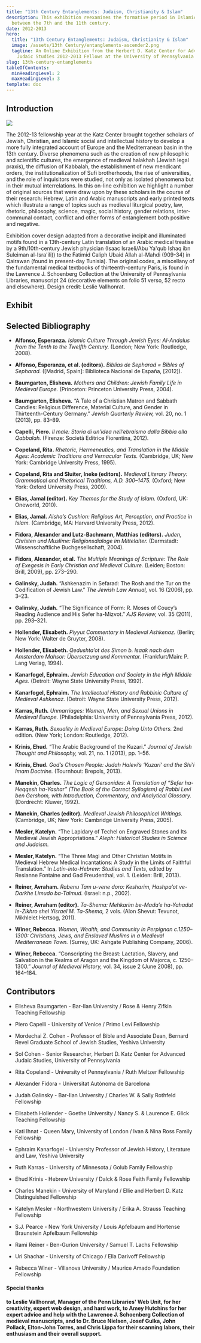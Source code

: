 ```yaml
---
title: "13th Century Entanglements: Judaism, Christianity & Islam"
description: This exhibition reexamines the formative period in Islamic history
  between the 7th and the 11th century.
date: 2012-2013
hero:
  title: "13th Century Entanglements: Judaism, Christianity & Islam"
  image: /assets/13th Century/entanglements-ascender2.png
  tagline: An Online Exhibition from the Herbert D. Katz Center for Advanced
    Judaic Studies 2012-2013 Fellows at the University of Pennsylvania
slug: 13th-century-entanglements
tableOfContents:
  minHeadingLevel: 2
  maxHeadingLevel: 3
template: doc
---
```

## Introduction

![](/assets/13th%20Century/13thCenturySplash.jpg)

The 2012-13 fellowship year at the Katz Center brought together scholars of Jewish, Christian, and Islamic social and intellectual history to develop a more fully integrated account of Europe and the Mediterranean basin in the 13th century. Diverse phenomena such as the creation of new philosophic and scientific cultures, the emergence of medieval halakhah (Jewish legal praxis), the diffusion of Kabbalah, the establishment of new mendicant orders, the institutionalization of Sufi brotherhoods, the rise of universities, and the role of inquisitors were studied, not only as isolated phenomena but in their mutual interrelations. In this on-line exhibition we highlight a number of original sources that were draw upon by these scholars in the course of their research: Hebrew, Latin and Arabic manuscripts and early printed texts which illustrate a range of topics such as medieval liturgical poetry, law, rhetoric, philosophy, science, magic, social history, gender relations, inter-communal contact, conflict and other forms of entanglement both positive and negative.

Exhibition cover design adapted from a decorative incipit and illuminated motifs found in a 13th-century Latin translation of an Arabic medical treatise by a 9th/10th-century Jewish physician (Isaac Israeli/Abu Ya'qub Ishaq ibn Suleiman al-Isra'ili)) to the Fatimid Caliph Ubaid Allah al-Mahdi (909-34) in Qairawan (found in present-day Tunisia). The original codex, a miscellany of the fundamental medical textbooks of thirteenth-century Paris, is found in the Lawrence J. Schoenberg Collection at the University of Pennsylvania Libraries, manuscript 24 (decorative elements on folio 51 verso, 52 recto and elsewhere). Design credit: Leslie Vallhonrat.

## Exhibit

## Selected Bibliography

*   **Alfonso, Esperanza.** _Islamic Culture Through Jewish Eyes: Al-Andalus from the Tenth to the Twelfth Century._ (London; New York: Routledge, 2008).
    
*   **Alfonso, Esperanza, et al. (editors).** _Biblias de Sepharad = Bibles of Sepharad._ (\[Madrid, Spain\]: Biblioteca Nacional de España, \[2012\]).
    
*   **Baumgarten, Elisheva.** _Mothers and Children: Jewish Family Life in Medieval Europe._ (Princeton: Princeton University Press, 2004).
    
*   **Baumgarten, Elisheva.** “A Tale of a Christian Matron and Sabbath Candles: Religious Difference, Material Culture, and Gender in Thirteenth-Century Germany.” _Jewish Quarterly Review,_ vol. 20, no. 1 (2013), pp. 83–89.
    
*   **Capelli, Piero.** _Il male: Storia di un’idea nell’ebraismo dalla Bibbia alla Qabbalah._ (Firenze: Società Editrice Fiorentina, 2012).
    
*   **Copeland, Rita.** _Rhetoric, Hermeneutics, and Translation in the Middle Ages: Academic Traditions and Vernacular Texts._ (Cambridge, UK; New York: Cambridge University Press, 1995).
    
*   **Copeland, Rita and Sluiter, Ineke (editors).** _Medieval Literary Theory: Grammatical and Rhetorical Traditions, A.D. 300–1475._ (Oxford; New York: Oxford University Press, 2009).
    
*   **Elias, Jamal (editor).** _Key Themes for the Study of Islam._ (Oxford, UK: Oneworld, 2010).
    
*   **Elias, Jamal.** _Aisha’s Cushion: Religious Art, Perception, and Practice in Islam._ (Cambridge, MA: Harvard University Press, 2012).
    
*   **Fidora, Alexander and Lutz-Bachmann, Matthias (editors).** _Juden, Christen und Muslime: Religionsdialoge im Mittelalter._ (Darmstadt: Wissenschaftliche Buchgesellschaft, 2004).
    
*   **Fidora, Alexander, et al.** _The Multiple Meanings of Scripture: The Role of Exegesis in Early Christian and Medieval Culture._ (Leiden; Boston: Brill, 2009), pp. 273–290.
    
*   **Galinsky, Judah.** “Ashkenazim in Sefarad: The Rosh and the Tur on the Codification of Jewish Law.” _The Jewish Law Annual,_ vol. 16 (2006), pp. 3–23.
    
*   **Galinsky, Judah.** “The Significance of Form: R. Moses of Coucy’s Reading Audience and His Sefer ha-Mizvot.” _AJS Review,_ vol. 35 (2011), pp. 293–321.
    
*   **Hollender, Elisabeth.** _Piyyut Commentary in Medieval Ashkenaz._ (Berlin; New York: Walter de Gruyter, 2008).
    
*   **Hollender, Elisabeth.** _Qedushta’ot des Simon b. Isaak nach dem Amsterdam Mahsor: Übersetzung und Kommentar._ (Frankfurt/Main: P. Lang Verlag, 1994).
    
*   **Kanarfogel, Ephraim.** _Jewish Education and Society in the High Middle Ages._ (Detroit: Wayne State University Press, 1992).
    
*   **Kanarfogel, Ephraim.** _The Intellectual History and Rabbinic Culture of Medieval Ashkenaz._ (Detroit: Wayne State University Press, 2012).
    
*   **Karras, Ruth.** _Unmarriages: Women, Men, and Sexual Unions in Medieval Europe._ (Philadelphia: University of Pennsylvania Press, 2012).
    
*   **Karras, Ruth.** _Sexuality in Medieval Europe: Doing Unto Others._ 2nd edition. (New York; London: Routledge, 2012).
    
*   **Krinis, Ehud.** “The Arabic Background of the Kuzari.” _Journal of Jewish Thought and Philosophy,_ vol. 21, no. 1 (2013), pp. 1–56.
    
*   **Krinis, Ehud.** _God’s Chosen People: Judah Halevi’s ‘Kuzari’ and the Shi’i Imam Doctrine._ (Tournhout: Brepols, 2013).
    
*   **Manekin, Charles.** _The Logic of Gersonides: A Translation of “Sefer ha-Heqqesh ha-Yashar” (The Book of the Correct Syllogism) of Rabbi Levi ben Gershom, with Introduction, Commentary, and Analytical Glossary._ (Dordrecht: Kluwer, 1992).
    
*   **Manekin, Charles (editor).** _Medieval Jewish Philosophical Writings._ (Cambridge, UK; New York: Cambridge University Press, 2005).
    
*   **Mesler, Katelyn.** “The Lapidary of Techel on Engraved Stones and Its Medieval Jewish Appropriations.” _Aleph: Historical Studies in Science and Judaism._
    
*   **Mesler, Katelyn.** “The Three Magi and Other Christian Motifs in Medieval Hebrew Medical Incantations: A Study in the Limits of Faithful Translation.” In _Latin-into-Hebrew: Studies and Texts,_ edited by Resianne Fontaine and Gad Freudenthal, vol. 1. (Leiden: Brill, 2013).
    
*   **Reiner, Avraham.** _Rabenu Tam u-vene doro: Kesharim, Hashpa’ot ve-Darkhe Limudo ba-Talmud._ (Israel: n.p., 2002).
    
*   **Reiner, Avraham (editor).** _Ta-Shema: Mehkarim be-Mada’e ha-Yahadut le-Zikhro shel Yisrael M. Ta-Shema,_ 2 vols. (Alon Shevut: Tevunot, Mikhlelet Hertsog, 2011).
    
*   **Winer, Rebecca.** _Women, Wealth, and Community in Perpignan c.1250–1300: Christians, Jews, and Enslaved Muslims in a Medieval Mediterranean Town._ (Surrey, UK: Ashgate Publishing Company, 2006).
    
*   **Winer, Rebecca.** “Conscripting the Breast: Lactation, Slavery, and Salvation in the Realms of Aragon and the Kingdom of Majorca, c. 1250–1300.” _Journal of Medieval History,_ vol. 34, issue 2 (June 2008), pp. 164–184.
    

## Contributors

*   Elisheva Baumgarten - Bar-Ilan University / Rose & Henry Zifkin Teaching Fellowship
    
*   Piero Capelli - University of Venice / Primo Levi Fellowship
    
*   Mordechai Z. Cohen - Professor of Bible and Associate Dean, Bernard Revel Graduate School of Jewish Studies, Yeshiva University
    
*   Sol Cohen - Senior Researcher, Herbert D. Katz Center for Advanced Judaic Studies, University of Pennsylvania
    
*   Rita Copeland - University of Pennsylvania / Ruth Meltzer Fellowship
    
*   Alexander Fidora - Universitat Autònoma de Barcelona
    
*   Judah Galinsky - Bar-Ilan University / Charles W. & Sally Rothfeld Fellowship
    
*   Elisabeth Hollender - Goethe University / Nancy S. & Laurence E. Glick Teaching Fellowship
    
*   Kati Ihnat - Queen Mary, University of London / Ivan & Nina Ross Family Fellowship
    
*   Ephraim Kanarfogel - University Professor of Jewish History, Literature and Law, Yeshiva University
    
*   Ruth Karras - University of Minnesota / Golub Family Fellowship
    
*   Ehud Krinis - Hebrew University / Dalck & Rose Feith Family Fellowship
    
*   Charles Manekin - University of Maryland / Ellie and Herbert D. Katz Distinguished Fellowship
    
*   Katelyn Mesler - Northwestern University / Erika A. Strauss Teaching Fellowship
    
*   S.J. Pearce - New York University / Louis Apfelbaum and Hortense Braunstein Apfelbaum Fellowship
    
*   Rami Reiner - Ben-Gurion University / Samuel T. Lachs Fellowship
    
*   Uri Shachar - University of Chicago / Ella Darivoff Fellowship
    
*   Rebecca Winer - Villanova University / Maurice Amado Foundation Fellowship
    

#### Special thanks

#### to Leslie Vallhonrat, Manager of the Penn Libraries' Web Unit, for her creativity, expert web design, and hard work, to Amey Hutchins for her expert advice and help with the Lawrence J. Schoenberg Collection of medieval manuscripts, and to Dr. Bruce Nielsen, Josef Gulka, John Pollack, Elton-John Torres, and Chris Lippa for their scanning labors, their enthusiasm and their overall support.